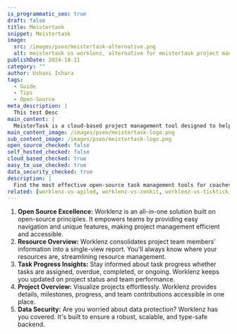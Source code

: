 ```yaml
---
is_programmatic_seo: true
draft: false
title: Meistertask
snippet: Meistertask
image:
  src: /images/pseo/meistertask-alternative.png
  alt: meistertask vs worklenz, alternative for meistertask project managemet tool, task management, resource management, productivity
publishDate: 2024-10-11
category: ""
author: Ushani Ishara
tags:
  - Guide
  - Tips
  - Open-Source
meta_description: |
  This test Desc
main_content: |
  MeisterTask is a cloud-based project management tool designed to help teams collaborate effectively and efficiently. It offers a simple and intuitive interface with features like Kanban boards, task lists, and time tracking.
main_content_image: /images/pseo/meistertask-logo.png
sub_content_image: /images/pseo/meistertask-logo.png
open_source_checked: false
self_hosted_checked: false
cloud_based_checked: true
easy_to_use_checked: true
data_security_checked: true
description: |
  Find the most effective open-source task management tools for coaches on our platform. Simplify your coaching tasks and boost productivity with these tools.
related: [worklenz-vs-agiled, worklenz-vs-zenkit, worklenz-vs-ticktick, worklenz-vs-nutcache]
---
```

1. **Open Source Excellence:** Worklenz is an all-in-one solution built on open-source principles. It empowers teams by providing easy navigation and unique features, making project management efficient and accessible.
2. **Resource Overview:** Worklenz consolidates project team members' information into a single-view report. You'll always know where your resources are, streamlining resource management.
3. **Task Progress Insights:** Stay informed about task progress whether tasks are assigned, overdue, completed, or ongoing. Worklenz keeps you updated on project status and team performance.
4. **Project Overview:** Visualize projects effortlessly. Worklenz provides details, milestones, progress, and team contributions accessible in one place.
5. **Data Security:** Are you worried about data protection? Worklenz has you covered. It's built to ensure a robust, scalable, and type-safe backend.